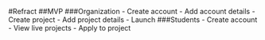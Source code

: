 #Refract
##MVP
###Organization
    - Create account
    - Add account details
    - Create project
    - Add project details
    - Launch
###Students
    - Create account
    - View live projects
    - Apply to project
